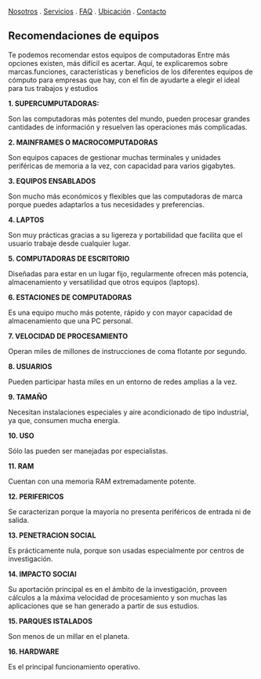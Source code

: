 [Nosotros](./nosotros.md) . [Servicios](./servicios.md) . [FAQ](FAQ.md) . [Ubicación](ubicacion.md) . [Contacto](./contacto.md)

## Recomendaciones de equipos 

Te podemos recomendar estos  equipos de computadoras
Entre más opciones existen, más difícil es acertar. Aquí, te explicaremos sobre marcas.funciones, características y beneficios de los diferentes equipos
de cómputo para empresas que hay, con el fin de ayudarte a elegir el ideal para tus trabajos y estudios 


**1.  SUPERCUMPUTADORAS:**


Son las computadoras más potentes del mundo, pueden procesar grandes cantidades de información y resuelven las operaciones más complicadas.
 
**2.  MAINFRAMES O MACROCOMPUTADORAS**


Son equipos capaces de gestionar muchas terminales y unidades periféricas de memoria a la vez, con capacidad para varios gigabytes.
 
**3.  EQUIPOS ENSABLADOS**


Son mucho más económicos y flexibles que las computadoras de marca porque puedes adaptarlos a tus necesidades y preferencias. 
 
 **4.  LAPTOS**


Son muy prácticas gracias a su ligereza y portabilidad que facilita que el usuario trabaje desde cualquier lugar. 
 
**5.  COMPUTADORAS DE ESCRITORIO**


Diseñadas para estar en un lugar fijo, regularmente ofrecen más potencia, almacenamiento y versatilidad que otros equipos (laptops). 
 
**6.  ESTACIONES DE COMPUTADORAS**


Es una equipo mucho más potente, rápido y con mayor capacidad de almacenamiento que una PC personal.

**7.  VELOCIDAD DE PROCESAMIENTO** 


Operan miles de millones de instrucciones de coma flotante por segundo.

**8.  USUARIOS**


Pueden participar hasta miles en un entorno de redes amplias a la vez.

**9. TAMAÑO**


Necesitan instalaciones especiales y aire acondicionado de tipo industrial, ya que, consumen mucha energía.

**10.  USO**


Sólo las pueden ser manejadas por especialistas.

**11.  RAM**
 

Cuentan con una memoria RAM extremadamente potente.

**12.  PERIFERICOS**


Se caracterizan porque la mayoría no presenta periféricos de entrada ni de salida.

**13.  PENETRACION SOCIAL**


Es prácticamente nula, porque son usadas especialmente por centros de investigación.

**14.  IMPACTO SOCIAl**


Su aportación principal es en el ámbito de la investigación, proveen cálculos a la máxima velocidad de procesamiento y son muchas las aplicaciones que se han generado a partir de sus estudios.

**15.  PARQUES ISTALADOS**


Son menos de un millar en el planeta.

**16.  HARDWARE**


Es el principal funcionamiento operativo.

